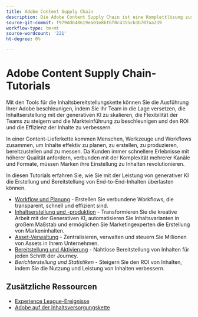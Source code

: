 ```yaml
---
title: Adobe Content Supply Chain
description: Die Adobe Content Supply Chain ist eine Komplettlösung zur Beschleunigung und Vereinfachung der Inhaltsversorgungskette mit generativer KI und intelligenter Automatisierung.
source-git-commit: f979dd648619ea01e8bf6f0c4355cb3b707aa239
workflow-type: tm+mt
source-wordcount: '221'
ht-degree: 0%

---
```



# Adobe Content Supply Chain-Tutorials

Mit den Tools für die Inhaltsbereitstellungskette können Sie die Ausführung Ihrer Adobe beschleunigen, indem Sie Ihr Team in die Lage versetzen, die Inhaltserstellung mit der generativen KI zu skalieren, die Flexibilität der Teams zu steigern und die Markteinführung zu beschleunigen und den ROI und die Effizienz der Inhalte zu verbessern.

In einer Content-Lieferkette kommen Menschen, Werkzeuge und Workflows zusammen, um Inhalte effektiv zu planen, zu erstellen, zu produzieren, bereitzustellen und zu messen. Da Kunden immer schnellere Erlebnisse mit höherer Qualität anfordern, verbunden mit der Komplexität mehrerer Kanäle und Formate, müssen Marken ihre Einstellung zu Inhalten revolutionieren.

In diesen Tutorials erfahren Sie, wie Sie mit der Leistung von generativer KI die Erstellung und Bereitstellung von End-to-End-Inhalten überlasten können.


* [Workflow und Planung](workflow-and-planning.md) - Erstellen Sie verbundene Workflows, die transparent, schnell und effizient sind.
* [Inhaltserstellung und -produktion](content-creation-and-production.md) - Transformieren Sie die kreative Arbeit mit der Generativen KI, automatisieren Sie Inhaltsvarianten in großem Maßstab und ermöglichen Sie Marketingexperten die Erstellung von Markeninhalten.
* [Asset-Verwaltung](asset-management.md) - Zentralisieren, verwalten und steuern Sie Millionen von Assets in Ihrem Unternehmen.
* [Bereitstellung und Aktivierung](delivery-and-activation.md) - Nahtlose Bereitstellung von Inhalten für jeden Schritt der Journey.
* *Berichterstellung und Statistiken* - Steigern Sie den ROI von Inhalten, indem Sie die Nutzung und Leistung von Inhalten verbessern.

<!-- * [Reporting and Insights](reporting-and-insights.md) - Enhance content ROI by improving content usage and performance. -->

## Zusätzliche Ressourcen

* [Experience League-Ereignisse](https://experienceleague.adobe.com/events/)
* [Adobe auf der Inhaltsversorgungskette](https://business.adobe.com/resources/webinars/adobe-on-the-content-supply-chain.html)

